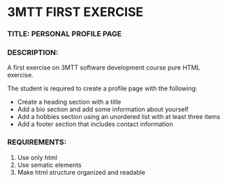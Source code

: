 # 3MTT FIRST EXERCISE

### TITLE: PERSONAL PROFILE PAGE

### DESCRIPTION:

A first exercise on 3MTT software development course pure HTML exercise.

The student is required to create a profile page with the following:

- Create a heading section with a title
- Add a bio section and add some information about yourself
- Add a hobbies section using an unordered list with at least three items
- Add a footer section that includes contact information

### REQUIREMENTS:

1. Use only html
2. Use sematic elements
3. Make html structure organized and readable
